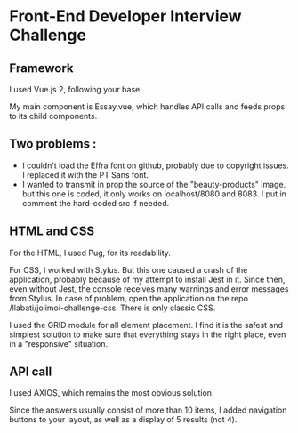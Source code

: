 # Front-End Developer Interview Challenge

## Framework
I used Vue.js 2, following your base. 

My main component is Essay.vue, which handles API calls and feeds props to its child components.

## Two problems : 
- I couldn't load the Effra font on github, probably due to copyright issues. I replaced it with the PT Sans font.
- I wanted to transmit in prop the source of the "beauty-products" image. but this one is coded, it only works on localhost/8080 and 8083. I put in comment the hard-coded src if needed. 

## HTML and CSS
For the HTML, I used Pug, for its readability.

For CSS, I worked with Stylus. But this one caused a crash of the application, probably because of my attempt to install Jest in it. Since then, even without Jest, the console receives many warnings and error messages from Stylus. In case of problem, open the application on the repo /llabati/jolimoi-challenge-css. There is only classic CSS.

I used the GRID module for all element placement. I find it is the safest and simplest solution to make sure that everything stays in the right place, even in a "responsive" situation.

## API call
I used AXIOS, which remains the most obvious solution. 

Since the answers usually consist of more than 10 items, I added navigation buttons to your layout, as well as a display of 5 results (not 4).


